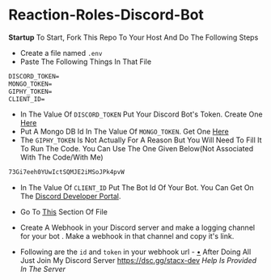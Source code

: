# Reaction-Roles-Discord-Bot
**Startup**
To Start, Fork This Repo To Your Host And Do The Following Steps
- Create a file named `.env`
- Paste The Following Things In That File
```md
DISCORD_TOKEN=
MONGO_TOKEN=
GIPHY_TOKEN=
CLIENT_ID=
```
- In The Value Of `DISCORD_TOKEN` Put Your Discord Bot's Token. Create One [Here](https://discord.com/developers/applications)
- Put A Mongo DB Id In The Value Of `MONGO_TOKEN`. Get One [Here](https://mongodb.com)
- The `GIPHY_TOKEN` Is Not Actually For A Reason But You Will Need To Fill It To Run The Code. You Can Use The One Given Below(Not Associated With The Code/With Me)
```md
73Gi7eeh0YUwIctSQMJE2iMSoJPk4pvW
```
- In The Value Of `CLIENT_ID` Put The Bot Id Of Your Bot. You Can Get On The [Discord Developer Portal](https://discord.com/developers/applications).

- Go To [This](https://github.com/GripZViSx/Reaction-Roles-Discord-Bot/blob/main/src/config/webhooks.json) Section Of File
- Create A Webhook in your Discord server and make a logging channel for your bot . Make a webhook in that channel and copy it's link.
- Following are the `id` and `token` in your webhook url - [•](https://media.discordapp.net/attachments/947480428481224758/1041745689715146814/km_20221114_720p.gif)
After Doing All Just Join My Discord Server
https://dsc.gg/stacx-dev
*Help Is Provided In The Server*
